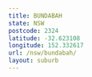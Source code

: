 ```yaml
---
title: BUNDABAH
state: NSW
postcode: 2324
latitude: -32.623108
longitude: 152.332617
url: /nsw/bundabah/
layout: suburb
---
```

